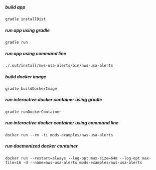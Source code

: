 <!-- generated, do not modify -->
##### build app
```
gradle installDist
```

##### run app using gradle
```
gradle run
```

##### run app using command line
```
./.out/install/nws-usa-alerts/bin/nws-usa-alerts
```

##### build docker image
```
gradle buildDockerImage
```

##### run interactive docker container using gradle
```
gradle runDockerContainer
```

##### run interactive docker container using command line
```
docker run --rm -ti mods-examples/nws-usa-alerts
```

##### run daemonized docker container
```
docker run --restart=always --log-opt max-size=64m --log-opt max-file=16 -d --name=nws-usa-alerts mods-examples/nws-usa-alerts
```

